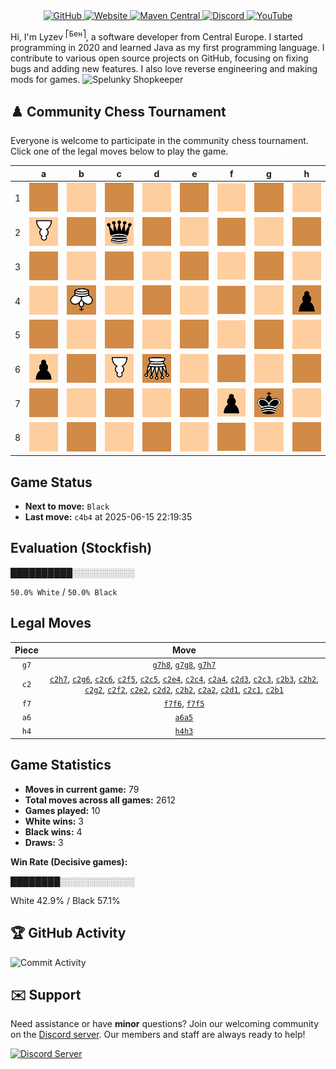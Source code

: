 <div align="center">
    <a href="https://github.com/Lyzev">
        <img src="https://wsrv.nl/?url=https://cdn.jsdelivr.net/npm/@intergrav/devins-badges@3.2.0/assets/cozy-minimal/available/github_vector.svg&w=64&h=64" alt="GitHub">
    </a>
    <a href="https://lyzev.dev">
        <img src="https://wsrv.nl/?url=https://cdn.jsdelivr.net/npm/@intergrav/devins-badges@3.2.0/assets/cozy-minimal/documentation/website_vector.svg&w=64&h=64" alt="Website">
    </a>
    <a href="https://central.sonatype.com/namespace/dev.lyzev.api">
        <img src="https://wsrv.nl/?url=https://cdn.jsdelivr.net/npm/@intergrav/devins-badges@3.2.0/assets/cozy-minimal/available/maven-central_vector.svg&w=64&h=64" alt="Maven Central">
    </a>
    <a href="https://lyzev.dev/discord">
        <img src="https://wsrv.nl/?url=https://cdn.jsdelivr.net/npm/@intergrav/devins-badges@3/assets/cozy-minimal/social/discord-plural_vector.svg&w=64&h=64" alt="Discord">
    </a>
    <a href="https://www.youtube.com/@lyzev">
        <img src="https://wsrv.nl/?url=https://cdn.jsdelivr.net/npm/@intergrav/devins-badges@3.2.0/assets/cozy-minimal/social/youtube-singular_vector.svg&w=64&h=64" alt="YouTube">
    </a>
</div>

[//]: # (23, 08 Mon 2021, 20:00:00)

Hi, I'm Lyzev <sup>⎡Бен⎤</sup>, a software developer from Central Europe. I started programming in 2020 and learned Java as my first programming language. I contribute to various open source projects on GitHub, focusing on fixing bugs and adding new features. I also love reverse engineering and making mods for games. ![Spelunky Shopkeeper](https://static.wikia.nocookie.net/spelunky/images/c/cd/Shopkeeper_HD.png/revision/latest/scale-to-height-down/18)

## :chess_pawn: Community Chess Tournament

Everyone is welcome to participate in the community chess tournament.
Click one of the legal moves below to play the game.

|   | a | b | c | d | e | f | g | h |
|---|---|---|---|---|---|---|---|---|
| 1 | ![Square](chess/assets/img/dark/square.svg) | [![Square](chess/assets/img/light/square.svg)](https://github.com/Lyzev/Lyzev/issues/new?title=chess%7Cc2b1&body=Click+%27Create%27+to+submit+this+move.) | [![Square](chess/assets/img/dark/square.svg)](https://github.com/Lyzev/Lyzev/issues/new?title=chess%7Cc2c1&body=Click+%27Create%27+to+submit+this+move.) | [![Square](chess/assets/img/light/square.svg)](https://github.com/Lyzev/Lyzev/issues/new?title=chess%7Cc2d1&body=Click+%27Create%27+to+submit+this+move.) | ![Square](chess/assets/img/dark/square.svg) | ![Square](chess/assets/img/light/square.svg) | ![Square](chess/assets/img/dark/square.svg) | ![Square](chess/assets/img/light/square.svg) |
| 2 | [![P](chess/assets/img/light/white/down/pawn.svg)](https://github.com/Lyzev/Lyzev/issues/new?title=chess%7Cc2a2&body=Click+%27Create%27+to+submit+this+move.) | [![Square](chess/assets/img/dark/square.svg)](https://github.com/Lyzev/Lyzev/issues/new?title=chess%7Cc2b2&body=Click+%27Create%27+to+submit+this+move.) | ![q](chess/assets/img/light/black/up/queen.svg) | [![Square](chess/assets/img/dark/square.svg)](https://github.com/Lyzev/Lyzev/issues/new?title=chess%7Cc2d2&body=Click+%27Create%27+to+submit+this+move.) | [![Square](chess/assets/img/light/square.svg)](https://github.com/Lyzev/Lyzev/issues/new?title=chess%7Cc2e2&body=Click+%27Create%27+to+submit+this+move.) | [![Square](chess/assets/img/dark/square.svg)](https://github.com/Lyzev/Lyzev/issues/new?title=chess%7Cc2f2&body=Click+%27Create%27+to+submit+this+move.) | [![Square](chess/assets/img/light/square.svg)](https://github.com/Lyzev/Lyzev/issues/new?title=chess%7Cc2g2&body=Click+%27Create%27+to+submit+this+move.) | [![Square](chess/assets/img/dark/square.svg)](https://github.com/Lyzev/Lyzev/issues/new?title=chess%7Cc2h2&body=Click+%27Create%27+to+submit+this+move.) |
| 3 | ![Square](chess/assets/img/dark/square.svg) | [![Square](chess/assets/img/light/square.svg)](https://github.com/Lyzev/Lyzev/issues/new?title=chess%7Cc2b3&body=Click+%27Create%27+to+submit+this+move.) | [![Square](chess/assets/img/dark/square.svg)](https://github.com/Lyzev/Lyzev/issues/new?title=chess%7Cc2c3&body=Click+%27Create%27+to+submit+this+move.) | [![Square](chess/assets/img/light/square.svg)](https://github.com/Lyzev/Lyzev/issues/new?title=chess%7Cc2d3&body=Click+%27Create%27+to+submit+this+move.) | ![Square](chess/assets/img/dark/square.svg) | ![Square](chess/assets/img/light/square.svg) | ![Square](chess/assets/img/dark/square.svg) | [![Square](chess/assets/img/light/square.svg)](https://github.com/Lyzev/Lyzev/issues/new?title=chess%7Ch4h3&body=Click+%27Create%27+to+submit+this+move.) |
| 4 | [![Square](chess/assets/img/light/square.svg)](https://github.com/Lyzev/Lyzev/issues/new?title=chess%7Cc2a4&body=Click+%27Create%27+to+submit+this+move.) | ![K](chess/assets/img/dark/white/down/king.svg) | [![Square](chess/assets/img/light/square.svg)](https://github.com/Lyzev/Lyzev/issues/new?title=chess%7Cc2c4&body=Click+%27Create%27+to+submit+this+move.) | ![Square](chess/assets/img/dark/square.svg) | [![Square](chess/assets/img/light/square.svg)](https://github.com/Lyzev/Lyzev/issues/new?title=chess%7Cc2e4&body=Click+%27Create%27+to+submit+this+move.) | ![Square](chess/assets/img/dark/square.svg) | ![Square](chess/assets/img/light/square.svg) | ![p](chess/assets/img/dark/black/up/pawn.svg) |
| 5 | [![Square](chess/assets/img/dark/square.svg)](https://github.com/Lyzev/Lyzev/issues/new?title=chess%7Ca6a5&body=Click+%27Create%27+to+submit+this+move.) | ![Square](chess/assets/img/light/square.svg) | [![Square](chess/assets/img/dark/square.svg)](https://github.com/Lyzev/Lyzev/issues/new?title=chess%7Cc2c5&body=Click+%27Create%27+to+submit+this+move.) | ![Square](chess/assets/img/light/square.svg) | ![Square](chess/assets/img/dark/square.svg) | ![Square](chess/assets/img/light/square.svg) | ![Square](chess/assets/img/dark/square.svg) | ![Square](chess/assets/img/light/square.svg) |
| 6 | ![p](chess/assets/img/light/black/up/pawn.svg) | ![Square](chess/assets/img/dark/square.svg) | [![P](chess/assets/img/light/white/down/pawn.svg)](https://github.com/Lyzev/Lyzev/issues/new?title=chess%7Cc2c6&body=Click+%27Create%27+to+submit+this+move.) | ![Q](chess/assets/img/dark/white/down/queen.svg) | ![Square](chess/assets/img/light/square.svg) | [![Square](chess/assets/img/dark/square.svg)](https://github.com/Lyzev/Lyzev/issues/new?title=chess%7Cf7f6&body=Click+%27Create%27+to+submit+this+move.) | [![Square](chess/assets/img/light/square.svg)](https://github.com/Lyzev/Lyzev/issues/new?title=chess%7Cc2g6&body=Click+%27Create%27+to+submit+this+move.) | ![Square](chess/assets/img/dark/square.svg) |
| 7 | ![Square](chess/assets/img/dark/square.svg) | ![Square](chess/assets/img/light/square.svg) | ![Square](chess/assets/img/dark/square.svg) | ![Square](chess/assets/img/light/square.svg) | ![Square](chess/assets/img/dark/square.svg) | ![p](chess/assets/img/light/black/up/pawn.svg) | ![k](chess/assets/img/dark/black/up/king.svg) | ![Square](chess/assets/img/light/square.svg) |
| 8 | ![Square](chess/assets/img/light/square.svg) | ![Square](chess/assets/img/dark/square.svg) | ![Square](chess/assets/img/light/square.svg) | ![Square](chess/assets/img/dark/square.svg) | ![Square](chess/assets/img/light/square.svg) | ![Square](chess/assets/img/dark/square.svg) | [![Square](chess/assets/img/light/square.svg)](https://github.com/Lyzev/Lyzev/issues/new?title=chess%7Cg7g8&body=Click+%27Create%27+to+submit+this+move.) | [![Square](chess/assets/img/dark/square.svg)](https://github.com/Lyzev/Lyzev/issues/new?title=chess%7Cg7h8&body=Click+%27Create%27+to+submit+this+move.) |

## Game Status

- **Next to move:** `Black`
- **Last move:** `c4b4` at 2025-06-15 22:19:35

## Evaluation (Stockfish)

██████████░░░░░░░░░░

`50.0% White` / `50.0% Black`

## Legal Moves

| **Piece** | **Move** |
|:---------:|:--------:|
| `g7` | [`g7h8`](https://github.com/Lyzev/Lyzev/issues/new?title=chess%7Cg7h8&body=Click+%27Create%27+to+submit+this+move.), [`g7g8`](https://github.com/Lyzev/Lyzev/issues/new?title=chess%7Cg7g8&body=Click+%27Create%27+to+submit+this+move.), [`g7h7`](https://github.com/Lyzev/Lyzev/issues/new?title=chess%7Cg7h7&body=Click+%27Create%27+to+submit+this+move.) |
| `c2` | [`c2h7`](https://github.com/Lyzev/Lyzev/issues/new?title=chess%7Cc2h7&body=Click+%27Create%27+to+submit+this+move.), [`c2g6`](https://github.com/Lyzev/Lyzev/issues/new?title=chess%7Cc2g6&body=Click+%27Create%27+to+submit+this+move.), [`c2c6`](https://github.com/Lyzev/Lyzev/issues/new?title=chess%7Cc2c6&body=Click+%27Create%27+to+submit+this+move.), [`c2f5`](https://github.com/Lyzev/Lyzev/issues/new?title=chess%7Cc2f5&body=Click+%27Create%27+to+submit+this+move.), [`c2c5`](https://github.com/Lyzev/Lyzev/issues/new?title=chess%7Cc2c5&body=Click+%27Create%27+to+submit+this+move.), [`c2e4`](https://github.com/Lyzev/Lyzev/issues/new?title=chess%7Cc2e4&body=Click+%27Create%27+to+submit+this+move.), [`c2c4`](https://github.com/Lyzev/Lyzev/issues/new?title=chess%7Cc2c4&body=Click+%27Create%27+to+submit+this+move.), [`c2a4`](https://github.com/Lyzev/Lyzev/issues/new?title=chess%7Cc2a4&body=Click+%27Create%27+to+submit+this+move.), [`c2d3`](https://github.com/Lyzev/Lyzev/issues/new?title=chess%7Cc2d3&body=Click+%27Create%27+to+submit+this+move.), [`c2c3`](https://github.com/Lyzev/Lyzev/issues/new?title=chess%7Cc2c3&body=Click+%27Create%27+to+submit+this+move.), [`c2b3`](https://github.com/Lyzev/Lyzev/issues/new?title=chess%7Cc2b3&body=Click+%27Create%27+to+submit+this+move.), [`c2h2`](https://github.com/Lyzev/Lyzev/issues/new?title=chess%7Cc2h2&body=Click+%27Create%27+to+submit+this+move.), [`c2g2`](https://github.com/Lyzev/Lyzev/issues/new?title=chess%7Cc2g2&body=Click+%27Create%27+to+submit+this+move.), [`c2f2`](https://github.com/Lyzev/Lyzev/issues/new?title=chess%7Cc2f2&body=Click+%27Create%27+to+submit+this+move.), [`c2e2`](https://github.com/Lyzev/Lyzev/issues/new?title=chess%7Cc2e2&body=Click+%27Create%27+to+submit+this+move.), [`c2d2`](https://github.com/Lyzev/Lyzev/issues/new?title=chess%7Cc2d2&body=Click+%27Create%27+to+submit+this+move.), [`c2b2`](https://github.com/Lyzev/Lyzev/issues/new?title=chess%7Cc2b2&body=Click+%27Create%27+to+submit+this+move.), [`c2a2`](https://github.com/Lyzev/Lyzev/issues/new?title=chess%7Cc2a2&body=Click+%27Create%27+to+submit+this+move.), [`c2d1`](https://github.com/Lyzev/Lyzev/issues/new?title=chess%7Cc2d1&body=Click+%27Create%27+to+submit+this+move.), [`c2c1`](https://github.com/Lyzev/Lyzev/issues/new?title=chess%7Cc2c1&body=Click+%27Create%27+to+submit+this+move.), [`c2b1`](https://github.com/Lyzev/Lyzev/issues/new?title=chess%7Cc2b1&body=Click+%27Create%27+to+submit+this+move.) |
| `f7` | [`f7f6`](https://github.com/Lyzev/Lyzev/issues/new?title=chess%7Cf7f6&body=Click+%27Create%27+to+submit+this+move.), [`f7f5`](https://github.com/Lyzev/Lyzev/issues/new?title=chess%7Cf7f5&body=Click+%27Create%27+to+submit+this+move.) |
| `a6` | [`a6a5`](https://github.com/Lyzev/Lyzev/issues/new?title=chess%7Ca6a5&body=Click+%27Create%27+to+submit+this+move.) |
| `h4` | [`h4h3`](https://github.com/Lyzev/Lyzev/issues/new?title=chess%7Ch4h3&body=Click+%27Create%27+to+submit+this+move.) |

## Game Statistics

- **Moves in current game:** 79
- **Total moves across all games:** 2612
- **Games played:** 10
- **White wins:** 3
- **Black wins:** 4
- **Draws:** 3

**Win Rate (Decisive games):**

████████░░░░░░░░░░░░

White 42.9% / Black 57.1%


## :trophy: GitHub Activity

![Commit Activity](https://lyzev.dev/assets/img/Lyzev.svg)

## :envelope: Support

Need assistance or have **minor** questions? Join our welcoming community on
the [Discord server](https://lyzev.dev/discord). Our members and staff are always ready to help!

[![Discord Server](https://cdn.jsdelivr.net/npm/@intergrav/devins-badges@3/assets/cozy/social/discord-plural_vector.svg)](https://lyzev.dev/discord)
